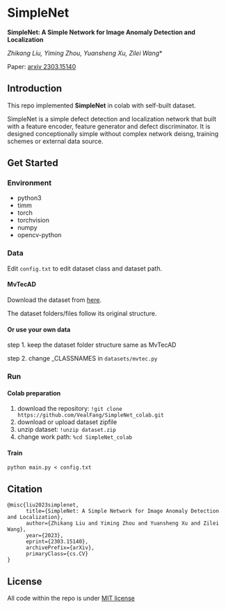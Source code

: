 # SimpleNet

**SimpleNet: A Simple Network for Image Anomaly Detection and Localization**

*Zhikang Liu, Yiming Zhou, Yuansheng Xu, Zilei Wang**

Paper: [arxiv 2303.15140](https://arxiv.org/pdf/2303.15140.pdf)

##  Introduction

This repo  implemented **SimpleNet** in colab with self-built dataset.

SimpleNet is a simple defect detection and localization network that built with a feature encoder, feature generator and defect discriminator. It is designed conceptionally simple without complex network deisng, training schemes or external data source.

## Get Started 

### Environment 

- python3
- timm
- torch
- torchvision
- numpy
- opencv-python

### Data

Edit `config.txt` to edit dataset class and dataset path.

#### MvTecAD

Download the dataset from [here](https://www.mvtec.com/company/research/datasets/mvtec-ad/).

The dataset folders/files follow its original structure.

#### Or use your own data

step 1. keep the dataset folder structure same as MvTecAD

step 2. change _CLASSNAMES in `datasets/mvtec.py`

### Run

#### Colab preparation

1. download the repository: `!git clone https://github.com/VealFang/SimpleNet_colab.git`
2. download or upload dataset zipfile
3. unzip dataset: `!unzip dataset.zip`
4. change work path: `%cd SimpleNet_colab`

#### Train

```
python main.py < config.txt
```

## Citation
```
@misc{liu2023simplenet,
      title={SimpleNet: A Simple Network for Image Anomaly Detection and Localization}, 
      author={Zhikang Liu and Yiming Zhou and Yuansheng Xu and Zilei Wang},
      year={2023},
      eprint={2303.15140},
      archivePrefix={arXiv},
      primaryClass={cs.CV}
}
```

## License

All code within the repo is under [MIT license](https://mit-license.org/)
